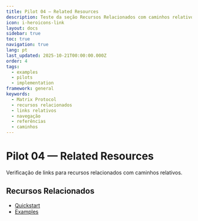 ```yaml
---
title: Pilot 04 — Related Resources
description: Teste da seção Recursos Relacionados com caminhos relativos consistentes
icon: i-heroicons-link
layout: docs
sidebar: true
toc: true
navigation: true
lang: pt
last_updated: 2025-10-21T00:00:00.000Z
order: 4
tags:
  - examples
  - pilots
  - implementation
framework: general
keywords:
  - Matrix Protocol
  - recursos relacionados
  - links relativos
  - navegação
  - referências
  - caminhos
---
```

# Pilot 04 — Related Resources

Verificação de links para recursos relacionados com caminhos relativos.

## Recursos Relacionados
- [Quickstart](../../quickstart)
- [Examples](..)